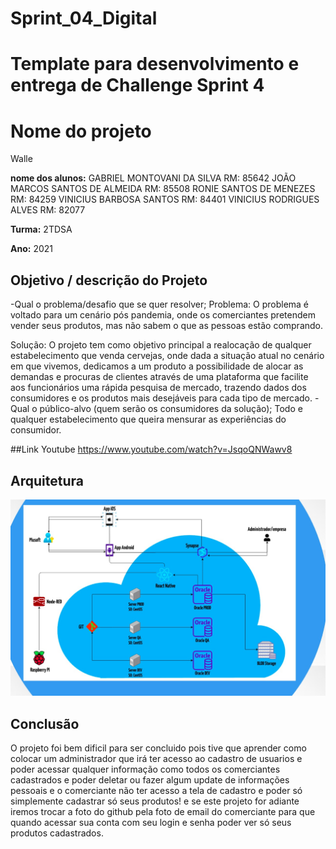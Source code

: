 # Sprint_04_Digital
# Template para desenvolvimento e entrega de Challenge Sprint 4
 
# Nome do projeto
Walle
 
**nome dos alunos:** 
GABRIEL MONTOVANI DA SILVA                 RM: 85642
JOÃO MARCOS SANTOS DE ALMEIDA              RM: 85508
RONIE SANTOS DE MENEZES                    RM: 84259
VINICIUS BARBOSA SANTOS                    RM: 84401
VINICIUS RODRIGUES ALVES                   RM: 82077
 

**Turma:**
2TDSA
 
**Ano:**
2021
 
## Objetivo / descrição do Projeto
-Qual o problema/desafio que se quer resolver;
Problema: O problema é voltado para um cenário pós pandemia, onde os comerciantes pretendem vender seus produtos, mas não sabem o que as pessoas estão comprando.

Solução: O projeto tem como objetivo principal a realocação de qualquer estabelecimento que venda cervejas, onde dada a situação atual no cenário em que vivemos, dedicamos a um produto a possibilidade de alocar as demandas e  procuras de clientes através de uma plataforma que facilite aos funcionários  uma rápida pesquisa de mercado, trazendo dados dos consumidores e os  produtos mais desejáveis para cada tipo de mercado.
       -Qual o público-alvo (quem serão os consumidores da solução);
Todo e qualquer estabelecimento que queira mensurar as experiências do consumidor. 

##Link Youtube
https://www.youtube.com/watch?v=JsqoQNWawv8

## Arquitetura
![img](https://github.com/vinnirx/Sprint-04-Enterprise/blob/main/WhatsApp%20Image%202021-10-24%20at%2012.32.46.jpeg)

## Conclusão
O projeto foi bem dificil para ser concluido pois tive que aprender como colocar um administrador que irá ter acesso ao cadastro de usuarios e poder acessar qualquer informação como todos os comerciantes cadastrados e poder deletar ou fazer algum update de informações pessoais e o comerciante não ter acesso a tela de cadastro e poder só simplemente cadastrar só seus produtos! e se este projeto for adiante iremos trocar a foto do github pela foto de email do comerciante para que quando acessar sua conta com seu login e senha poder ver só seus produtos cadastrados.
